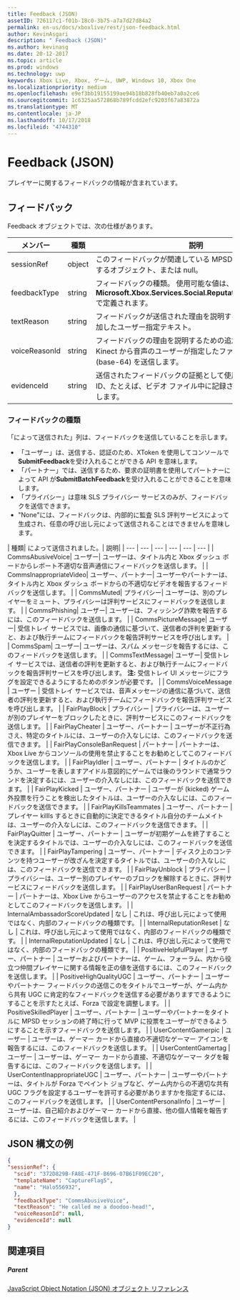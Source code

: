 ```yaml
---
title: Feedback (JSON)
assetID: 726117c1-f01b-18c0-3b75-a7a7d27d84a2
permalink: en-us/docs/xboxlive/rest/json-feedback.html
author: KevinAsgari
description: " Feedback (JSON)"
ms.author: kevinasg
ms.date: 20-12-2017
ms.topic: article
ms.prod: windows
ms.technology: uwp
keywords: Xbox Live, Xbox, ゲーム, UWP, Windows 10, Xbox One
ms.localizationpriority: medium
ms.openlocfilehash: e9ef3bb19155199ae94b18b828fb40eb7a0a2ce6
ms.sourcegitcommit: 1c6325aa572868b789fcdd2efc9203f67a83872a
ms.translationtype: MT
ms.contentlocale: ja-JP
ms.lasthandoff: 10/17/2018
ms.locfileid: "4744310"
---
```

# <a name="feedback-json"></a>Feedback (JSON)
プレイヤーに関するフィードバックの情報が含まれています。
<a id="ID4EN"></a>


## <a name="feedback"></a>フィードバック

Feedback オブジェクトでは、次の仕様があります。

| メンバー| 種類| 説明|
| --- | --- | --- |
| sessionRef| object | このフィードバックが関連している MPSD セッションを記述するオブジェクト、または null。 |
| feedbackType| string | フィードバックの種類。 使用可能な値は、 <b>Microsoft.Xbox.Services.Social.ReputationFeedbackType</b>で定義されます。 |
| textReason| string| フィードバックが送信された理由を説明するために送信側が追加したユーザー指定テキスト。 |
| voiceReasonId| string| フィードバックの理由を説明するための追加、送信元が Kinect から音声のユーザーが指定したファイルの ID は、(base-64) を送信します。 |
| evidenceId| string| 送信されたフィードバックの証拠として使用できるリソースの ID、たとえば、ビデオ ファイル中に記録されたゲーム プレイします。 |

<a id="ID4EVC"></a>


### <a name="feedback-types"></a>フィードバックの種類

「によって送信された」列は、フィードバックを送信していることを示します。

   * 「ユーザー」は、送信する、認証のため、XToken を使用してコンソールで**SubmitFeedback**を受け入れることができる API を意味します。
   * 「パートナー」では、送信するため、要求の証明書を使用してパートナーによって API が**SubmitBatchFeedback**を受け入れることができることを意味します。
   * 「プライバシー」は意味 SLS プライバシー サービスのみが、フィードバックを送信できます。
   * "None"には、フィードバックは、内部的に監査 SLS 評判サービスによって生成され、任意の呼び出し元によって送信されることはできませんを意味します。

| 種類| によって送信されました。| 説明|
| --- | --- | --- | --- | --- | --- |
| CommsAbusiveVoice| ユーザー| ユーザーは、タイトル内と Xbox ダッシュ ボードからレポート不適切な音声通信にフィードバックを送信します。 |
| CommsInappropriateVideo| ユーザー、パートナー| ユーザーやパートナーは、タイトル内と Xbox ダッシュ ボードからの不適切なビデオを報告するフィードバックを送信します。 |
| CommsMuted| プライバシー| ユーザーは、別のプレイヤーをミュート、プライバシーは評判サービスにフィードバックを送信します。 |
| CommsPhishing| ユーザー| ユーザーは、フィッシング詐欺を報告するには、このフィードバックを送信します。 |
| CommsPictureMessage| ユーザー| 受信トレイ サービスでは、画像の通信に基づいて、送信者の評判を更新すると、および執行チームにフィードバックを報告評判サービスを呼び出します。 |
| CommsSpam| ユーザー| ユーザーは、スパム メッセージを報告するには、このフィードバックを送信します。 |
| CommsTextMessage| ユーザー| 受信トレイ サービスでは、送信者の評判を更新すると、および執行チームにフィードバックを報告評判サービスを呼び出します。 **注:** 受信トレイ UI メッセージにフラグを設定できるようにするためのボタンが必要です。 |
  | CommsVoiceMessage | ユーザー | 受信トレイ サービスでは、音声メッセージの通信に基づいて、送信者の評判を更新すると、および執行チームにフィードバックを報告評判サービスを呼び出します。  |
  | FairPlayBlock | プライバシー | プライバシーは、ユーザーが別のプレイヤーをブロックしたときに、評判サービスにこのフィードバックを送信します。  |
  | FairPlayCheater | ユーザー、パートナー | ユーザーが不正行為さえ、特定のタイトルには、ユーザーの介入なしには、このフィードバックを送信できます。  |
  | FairPlayConsoleBanRequest | パートナー | パートナーは、Xbox Live からコンソールの使用を禁止することをお勧めとしてこのフィードバックを送信します。  |
  | FairPlayIdler | ユーザー、パートナー | タイトルのかどうか、ユーザーを表しますアイドル意図的にゲームでは後のラウンドで通常ラウンドを決定するには、ユーザーの介入なしには、このフィードバックを送信できます。  |
  | FairPlayKicked | ユーザー、パートナー | ユーザーが (kicked) ゲーム外投票を行うことを検出したタイトルは、ユーザーの介入なしには、このフィードバックを送信できます。  |
  | FairPlayKillsTeammates | ユーザー、パートナー | プレイヤー killls するときに自動的に決定できるタイトル自分のチームメイトは、ユーザーの介入なしには、このフィードバックを送信できます。  |
  | FairPlayQuitter | ユーザー、パートナー | ユーザーが初期ゲームを終了することを決定するタイトルでは、ユーザーの介入なしには、このフィードバックを送信できます。  |
  | FairPlayTampering | ユーザー、パートナー | ディスク上のコンテンツを持つユーザーが改ざんを決定するタイトルでは、ユーザーの介入なしには、このフィードバックを送信できます。  |
  | FairPlayUnblock | プライバシー | プライバシーは、ユーザー別のプレイヤーのブロックを解除するときに、評判サービスにフィードバックを送信します。  |
  | FairPlayUserBanRequest | パートナー | パートナーは、Xbox Live からユーザーのアクセスを禁止することをお勧めとしてこのフィードバックを送信します。  |
  | InternalAmbassadorScoreUpdated | なし | これは、呼び出し元によって使用ではなく、内部のフィードバックの種類です。  |
  | InternalReputationReset | なし | これは、呼び出し元によって使用ではなく、内部のフィードバックの種類です。  |
  | InternalReputationUpdated | なし | これは、呼び出し元によって使用ではなく、内部のフィードバックの種類です。  |
  | PositiveHelpfulPlayer | ユーザー、パートナー | ユーザーおよびパートナーは、ゲーム、フォーラム、内から役立つ仲間プレイヤーに関する情報を正の値を送信するには、このフィードバックを送信します。  |
  | PositiveHighQualityUGC | ユーザー、パートナー | ユーザーやパートナー フィードバックの送信このをタイトルでユーザーが、ゲーム内から共有 UGC に肯定的なフィードバックを送信する必要がありますできるようにすることを示すたとえば、Forza で設定を調整します。  |
  | PositiveSkilledPlayer | ユーザー、パートナー | ユーザーやパートナーをタイトルに MPSD セッションの終了時に行って MVP に投票をユーザーができるようにすることを示すフィードバックを送信します。  |
  | UserContentGamerpic | ユーザー | ユーザーは、ゲーマー カードから直接の不適切なゲーマー アイコンを報告するには、このフィードバックを送信します。  |
  | UserContentGamertag | ユーザー | ユーザーは、ゲーマー カードから直接、不適切なゲーマー タグを報告するには、このフィードバックを送信します。  |
  | UserContentInappropriateUGC | ユーザー、パートナー | ユーザーやパートナーは、タイトルが Forza でペイント ジョブなど、ゲーム内からの不適切な共有 UGC フラグを設定するユーザーを許可する必要がありますかを指定するには、このフィードバックを送信します。  |
  | UserContentPersonalInfo | ユーザー | ユーザーは、自己紹介およびゲーマー カードから直接、他の個人情報を報告するには、このフィードバックを送信します。  |

<a id="ID4EFEAC"></a>


## <a name="sample-json-syntax"></a>JSON 構文の例


```json
{
"sessionRef": {
  "scid": "372D829B-FA8E-471F-B696-07B61F09EC20",
  "templateName": "CaptureFlag5",
  "name": "Halo556932",
  },
  "feedbackType": "CommsAbusiveVoice",
  "textReason": "He called me a doodoo-head!",
  "voiceReasonId": null,
  "evidenceId": null
}

```


<a id="ID4EOEAC"></a>


## <a name="see-also"></a>関連項目

<a id="ID4EQEAC"></a>


##### <a name="parent"></a>Parent

[JavaScript Object Notation (JSON) オブジェクト リファレンス](atoc-xboxlivews-reference-json.md)
